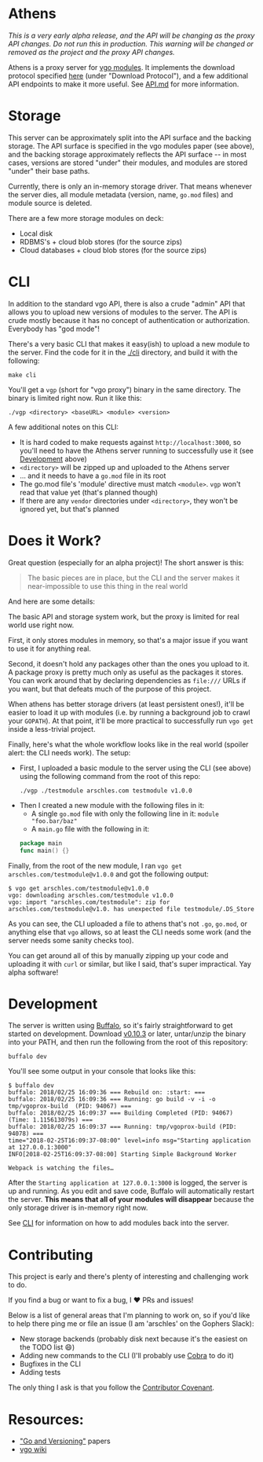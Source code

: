 # Athens

_This is a very early alpha release, and the API will be changing as the proxy API changes._
_Do not run this in production. This warning will be changed or removed as the project and the proxy API changes._

Athens is a proxy server for [vgo modules](https://github.com/golang/go/wiki/vgo). It implements
the download protocol specified [here](https://research.swtch.com/vgo-module) 
(under "Download Protocol"), and a few additional API endpoints to make it more useful. See
[API.md](./API.md) for more information.

# Storage

This server can be approximately split into the API surface and the backing storage. The API
surface is specified in the vgo modules paper (see above), and the backing storage approximately 
reflects the API surface -- in most cases, versions are stored "under" their modules, and 
modules are stored "under" their base paths.

Currently, there is only an in-memory storage driver. That means whenever the server dies,
all module metadata (version, name, `go.mod` files) and module source is deleted.

There are a few more storage modules on deck:

- Local disk
- RDBMS's + cloud blob stores (for the source zips)
- Cloud databases + cloud blob stores (for the source zips)

# CLI

In addition to the standard vgo API, there is also a crude "admin" API that allows you to upload
new versions of modules to the server. The API is crude mostly because it has no concept of
authentication or authorization. Everybody has "god mode"!

There's a very basic CLI that makes it easy(ish) to upload a new module to the server. Find the
code for it in the [./cli](./cli) directory, and build it with the following:

```console
make cli
```

You'll get a `vgp` (short for "vgo proxy") binary in the same directory. The binary is limited
right now. Run it like this:

```console
./vgp <directory> <baseURL> <module> <version>
```

A few additional notes on this CLI:

- It is hard coded to make requests against `http://localhost:3000`, so you'll need to have the 
Athens server running to successfully use it (see [Development](#development) above)
- `<directory>` will be zipped up and uploaded to the Athens server
- ... and it needs to have a `go.mod` file in its root
- The go.mod file's 'module' directive must match `<module>`. `vgp` won't read that 
value yet (that's planned though)
- If there are any `vendor` directories under `<directory>`, they won't be ignored yet, but that's
planned

# Does it Work?

Great question (especially for an alpha project)! The short answer is this:

>The basic pieces are in place, but the CLI and the server makes it near-impossible to 
use this thing in the real world

And here are some details:

The basic API and storage system work, but the proxy is limited for real world use right now.

First, it only stores modules in memory, so that's a major issue if you want to use it for anything
real.

Second, it doesn't hold any packages other than the ones you upload to it. A package proxy
is pretty much only as useful as the packages it stores. You can work around that by declaring
dependencies as `file:///` URLs if you want, but that defeats much of the purpose of this project.

When athens has better storage drivers (at least persistent ones!), it'll be easier to load it up 
with modules (i.e. by running a background job to crawl your `GOPATH`). At that point, it'll be
more practical to successfully run `vgo get` inside a less-trivial project.

Finally, here's what the whole workflow looks like in the real world (spoiler alert: the CLI needs
work). The setup:

- First, I uploaded a basic module to the server using the CLI (see above) using the following command 
from the root of this repo:
    ```console
    ./vgp ./testmodule arschles.com testmodule v1.0.0
    ```
- Then I created a new module with the following files in it:
    - A single `go.mod` file with only the following line in it: `module "foo.bar/baz"`
    - A `main.go` file with the following in it:
    ```go
    package main
    func main() {}
    ```

Finally, from the root of the new module, I ran `vgo get arschles.com/testmodule@v1.0.0` and got the 
following output:

```console
$ vgo get arschles.com/testmodule@v1.0.0
vgo: downloading arschles.com/testmodule v1.0.0
vgo: import "arschles.com/testmodule": zip for arschles.com/testmodule@v1.0. has unexpected file testmodule/.DS_Store
```

As you can see, the CLI uploaded a file to athens that's not `.go`, `go.mod`, or anything else 
that `vgo` allows, so at least the CLI needs some work (and the server needs some sanity checks too).

You can get around all of this by manually zipping up your code and uploading it with `curl` or 
similar, but like I said, that's super impractical. Yay alpha software!

# Development

The server is written using [Buffalo](https://gobuffalo.io/), so it's fairly straightforward
to get started on development. Download 
[v0.10.3](https://github.com/gobuffalo/buffalo/releases/tag/v0.10.3) or later, untar/unzip the
binary into your PATH, and then run the following from the root of this repository:

```console
buffalo dev
```

You'll see some output in your console that looks like this:

```console
$ buffalo dev
buffalo: 2018/02/25 16:09:36 === Rebuild on: :start: ===
buffalo: 2018/02/25 16:09:36 === Running: go build -v -i -o tmp/vgoprox-build  (PID: 94067) ===
buffalo: 2018/02/25 16:09:37 === Building Completed (PID: 94067) (Time: 1.115613079s) ===
buffalo: 2018/02/25 16:09:37 === Running: tmp/vgoprox-build (PID: 94078) ===
time="2018-02-25T16:09:37-08:00" level=info msg="Starting application at 127.0.0.1:3000"
INFO[2018-02-25T16:09:37-08:00] Starting Simple Background Worker

Webpack is watching the files…
```

After the `Starting application at 127.0.0.1:3000` is logged, the server is up and running.
As you edit and save code, Buffalo will automatically restart the server. **This means that
all of your modules will disappear** because the only storage driver is in-memory right now.

See [CLI](#CLI) for information on how to add modules back into the server.

# Contributing

This project is early and there's plenty of interesting and challenging work to do.

If you find a bug or want to fix a bug, I :heart: PRs and issues!

Below is a list of general areas that I'm planning to work on, so if you'd like to help there ping me or file an issue (I am 'arschles' on the Gophers Slack):

- New storage backends (probably disk next because it's the easiest on the TODO list :smile:)
- Adding new commands to the CLI (I'll probably use [Cobra](https://github.com/spf13/cobra) to do it)
- Bugfixes in the CLI
- Adding tests

The only thing I ask is that you follow the 
[Contributor Covenant](https://www.contributor-covenant.org/).

# Resources:

- ["Go and Versioning"](https://research.swtch.com/vgo) papers
- [vgo wiki](https://github.com/golang/go/wiki/vgo)
